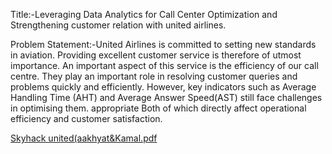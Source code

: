 Title:-Leveraging Data Analytics for Call Center Optimization and Strengthening customer relation with united airlines.

Problem Statement:-United Airlines is committed to setting new standards in aviation. Providing excellent customer service is therefore of utmost importance. An important aspect of this service is the efficiency of our call centre. They play an important role in resolving customer queries and problems quickly and efficiently. However, key indicators such as Average Handling Time (AHT) and Average Answer Speed ​​(AST) still face challenges in optimising them. appropriate Both of which directly affect operational efficiency and customer satisfaction.

[Skyhack united(aakhyat&Kamal.pdf](https://github.com/user-attachments/files/18247006/Skyhack.united.aakhyat.Kamal.pdf)
